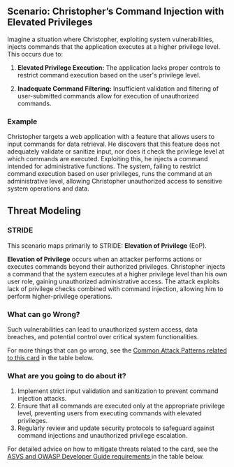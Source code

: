 ## Scenario: Christopher’s Command Injection with Elevated Privileges

Imagine a situation where Christopher, exploiting system vulnerabilities, injects commands that the application executes at a higher privilege level. This occurs due to:

1. **Elevated Privilege Execution:** The application lacks proper controls to restrict command execution based on the user's privilege level.

2. **Inadequate Command Filtering:** Insufficient validation and filtering of user-submitted commands allow for execution of unauthorized commands.

### Example

Christopher targets a web application with a feature that allows users to input commands for data retrieval. He discovers that this feature does not adequately validate or sanitize input, nor does it check the privilege level at which commands are executed. Exploiting this, he injects a command intended for administrative functions. The system, failing to restrict command execution based on user privileges, runs the command at an administrative level, allowing Christopher unauthorized access to sensitive system operations and data.

## Threat Modeling

### STRIDE

This scenario maps primarily to STRIDE: **Elevation of Privilege** (EoP).

**Elevation of Privilege** occurs when an attacker performs actions or executes commands beyond their authorized privileges.
Christopher injects a command that the system executes at a higher privilege level than his own user role, gaining unauthorized administrative access.
The attack exploits lack of privilege checks combined with command injection, allowing him to perform higher-privilege operations.

### What can go Wrong?

Such vulnerabilities can lead to unauthorized system access, data breaches, and potential control over critical system functionalities.

For more things that can go wrong, see the [Common Attack Patterns related to this card](#mapping 'Common Attack Patterns related to this card [internal]') in the table below.

### What are you going to do about it?

1. Implement strict input validation and sanitization to prevent command injection attacks.
2. Ensure that all commands are executed only at the appropriate privilege level, preventing users from executing commands with elevated privileges.
3. Regularly review and update security protocols to safeguard against command injections and unauthorized privilege escalation.

For detailed advice on how to mitigate threats related to the card, see the [ASVS and OWASP Developer Guide requirements ](#mapping 'ASVS and OWASP Developer Guide requirements [internal]') in the table below.
